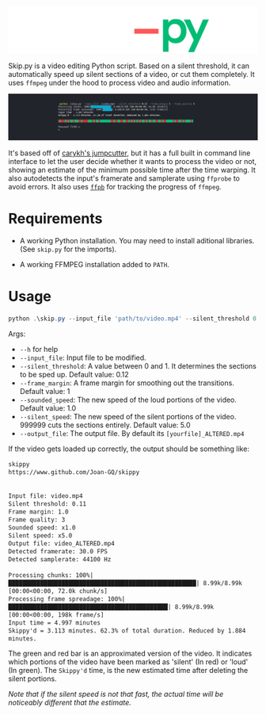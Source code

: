 <div align='center'>
  <img src="./assets/skippy-logo.png">
</div>

Skip.py is a video editing Python script. Based on a silent threshold, it can automatically speed up silent sections of a video, or cut them completely. It uses `ffmpeg` under the hood to process video and audio information.

![](assets/skippy-test.png)

It's based off of [carykh's jumpcutter](https://www.github.com/carykh/jumpcutter), but it has a full built in command line interface to let the user decide whether it wants to process the video or not, showing an estimate of the minimum possible time after the time warping. It also autodetects the input's framerate and samplerate using `ffprobe` to avoid errors. It also uses [`ffpb`](https://www.github.com/althonos/ffpb) for tracking the progress of `ffmpeg`.



# Requirements

- A working Python installation.
  You may need to install aditional libraries. (See `skip.py` for the imports).

- A working FFMPEG installation added to `PATH`.



# Usage

```powershell
python .\skip.py --input_file 'path/to/video.mp4' --silent_threshold 0.11 --frame_margin 1 --frame_quality 3
```

Args:
- `--h` for help
 - `--input_file`: Input file to be modified.
 - `--silent_threshold`: A value between 0 and 1. It determines the sections to be sped up. Default value: 0.12
 - `--frame_margin`: A frame margin for smoothing out the transitions. Default value: 1
 - `--sounded_speed`: The new speed of the loud portions of the video. Default value: 1.0
 - `--silent_speed`: The new speed of the silent portions of the video.  999999 cuts the sections entirely. Default value: 5.0
 - `--output_file`: The output file. By default its `[yourfile]_ALTERED.mp4`
 
 If the video gets loaded up correctly, the output should be something like:
 
 ```powerhsell
 skippy
https://www.github.com/Joan-GQ/skippy


Input file: video.mp4
Silent threshold: 0.11
Frame margin: 1.0
Frame quality: 3
Sounded speed: x1.0
Silent speed: x5.0
Output file: video_ALTERED.mp4
Detected framerate: 30.0 FPS
Detected samplerate: 44100 Hz

Processing chunks: 100%|█████████████████████████████████████████████████████| 8.99k/8.99k [00:00<00:00, 72.0k chunk/s]
Processing frame spreadage: 100%|█████████████████████████████████████████████| 8.99k/8.99k [00:00<00:00, 198k frame/s]
Input time = 4.997 minutes
Skippy'd = 3.113 minutes. 62.3% of total duration. Reduced by 1.884 minutes.
```

The green and red bar is an approximated version of the video. It indicates which portions of the video have been marked as 'silent' (In red) or 'loud' (In green). The `Skippy'd` time, is the new estimated time after deleting the silent portions.

*Note that if the silent speed is not that fast, the actual time will be noticeably different that the estimate.*
